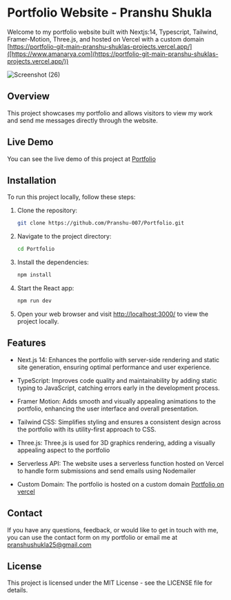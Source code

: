 # Portfolio Website - Pranshu Shukla

Welcome to my portfolio website built with Nextjs:14, Typescript, Tailwind, Framer-Motion, Three.js, and hosted on Vercel with a custom domain [https://portfolio-git-main-pranshu-shuklas-projects.vercel.app/]([https://www.amanarya.com](https://portfolio-git-main-pranshu-shuklas-projects.vercel.app/))

![Screenshot (26)](https://github.com/user-attachments/assets/52841962-3518-4403-a629-a6c9836a09c6)


## Overview

This project showcases my portfolio and allows visitors to view my work and send me messages directly through the website.

## Live Demo

You can see the live demo of this project at [Portfolio]([https://www.amanarya.com](https://portfolio-git-main-pranshu-shuklas-projects.vercel.app/))

## Installation

To run this project locally, follow these steps:

1. Clone the repository:

   ```bash
   git clone https://github.com/Pranshu-007/Portfolio.git
   ```

2. Navigate to the project directory:

    ```bash
    cd Portfolio
    ```

3. Install the dependencies:

    ```bash
    npm install
    ```

4. Start the React app:

    ```bash
    npm run dev
    ```

5. Open your web browser and visit <http://localhost:3000/> to view the project locally.

## Features

- Next.js 14: Enhances the portfolio with server-side rendering and static site generation, ensuring optimal performance and user experience.

- TypeScript: Improves code quality and maintainability by adding static typing to JavaScript, catching errors early in the development process.

- Framer Motion: Adds smooth and visually appealing animations to the portfolio, enhancing the user interface and overall presentation.

- Tailwind CSS: Simplifies styling and ensures a consistent design across the portfolio with its utility-first approach to CSS.

- Three.js: Three.js is used for 3D graphics rendering, adding a visually appealing aspect to the portfolio

- Serverless API: The website uses a serverless function hosted on Vercel to handle form submissions and send emails using Nodemailer

- Custom Domain: The portfolio is hosted on a custom domain [Portfolio on vercel]([https://www.amanarya.com](https://portfolio-git-main-pranshu-shuklas-projects.vercel.app/))

## Contact

If you have any questions, feedback, or would like to get in touch with me, you can use the contact form on my portfolio or email me at <pranshushukla25@gmail.com>

## License

This project is licensed under the MIT License - see the LICENSE file for details.
